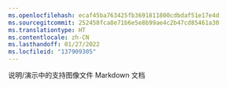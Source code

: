 ```yaml
---
ms.openlocfilehash: ecaf45ba763425fb3691811800cdbdaf51e17e4d
ms.sourcegitcommit: 252458fca8e71b6e5e8b99ae4c2b47cd85461a30
ms.translationtype: HT
ms.contentlocale: zh-CN
ms.lasthandoff: 01/27/2022
ms.locfileid: "137909305"
---
```

说明/演示中的支持图像文件 Markdown 文档
